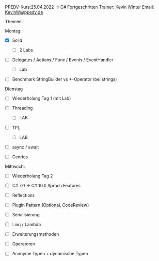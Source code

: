 PPEDV-Kurs:25.04.2022 -> C# Fortgeschritten
Trainer: Kevin Winter
Email: KevinW@ppedv.de

Themen

Montag 

- [x] Solid 
    - [ ] 2 Labs
- [ ] Delegates / Actions / Func / Events / EventHandler
    - [ ] Lab
- [ ] Benchmark StringBuilder vs +-Operator (bei strings)


Dienstag

- [ ] Wiederholung Tag 1 (mit Lab)
- [ ] Threading
    - [ ] LAB
- [ ] TPL
    - [ ] LAB
- [ ] async / await

- [ ] Genrics

Mittwoch:

- [ ] Wiederholung Tag 2
- [ ] C# 7.0 -> C# 10.0 Sprach Features
- [ ] Reflections 
 - [ ] Plugin Pattern (Optional, CodeReview)
- [ ] Serialisierung
- [ ] Linq / Lambda 
- [ ] Erweiterungsmethoden  
- [ ] Operatoren
- [ ] Anonyme Typen + dynamische Typen













